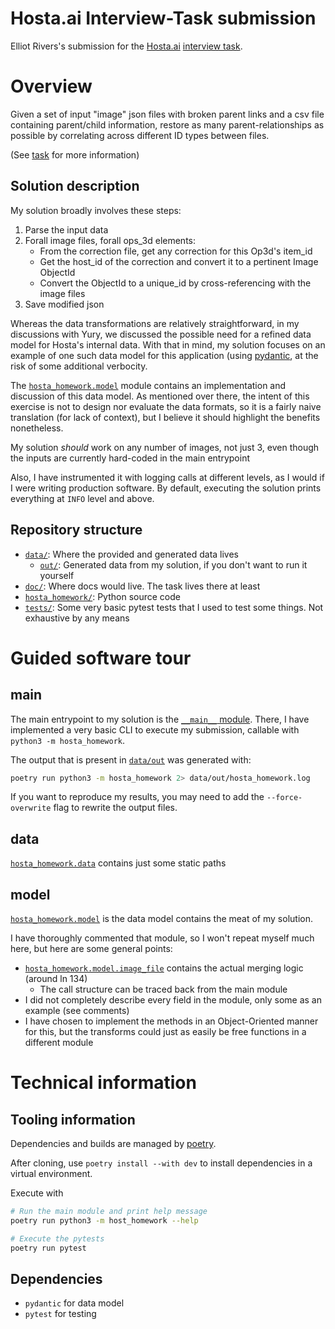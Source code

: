 # Hosta.ai Interview-Task submission

Elliot Rivers's submission for the [Hosta.ai](hosta.ai) [interview task](./doc/Task.md).

# Overview

Given a set of input "image" json files with broken parent links and a csv file containing
parent/child information, restore as many parent-relationships as possible by correlating
across different ID types between files.

(See [task](./doc/Task.md) for more information)

## Solution description

My solution broadly involves these steps:
1. Parse the input data
2. Forall image files, forall ops\_3d elements:
    - From the correction file, get any correction for this Op3d's item\_id
    - Get the host\_id of the correction and convert it to a pertinent Image ObjectId
    - Convert the ObjectId to a unique\_id by cross-referencing with the image files
3. Save modified json

Whereas the data transformations are relatively straightforward, in my discussions with
Yury, we discussed the possible need for a refined data model for Hosta's internal data.
With that in mind, my solution focuses on an example of one such data model for this
application (using [pydantic](https://docs.pydantic.dev), at the risk of some additional
verbocity.

The [`hosta_homework.model`](./hosta_homework/model/) module contains an implementation
and discussion of this data model. As mentioned over there, the intent of this exercise
is not to design nor evaluate the data formats, so it is a fairly naive translation
(for lack of context), but I believe it should highlight the benefits nonetheless.

My solution _should_ work on any number of images, not just 3, even though the inputs
are currently hard-coded in the main entrypoint

Also, I have instrumented it with logging calls at different levels, as I would if I
were writing production software. By default, executing the solution prints everything
at `INFO` level and above.

## Repository structure

- [`data/`](./data/): Where the provided and generated data lives
    - [`out/`](./data/out/): Generated data from my solution, if you don't want to run it yourself
- [`doc/`](./doc/): Where docs would live. The task lives there at least
- [`hosta_homework/`](./hosta_homework/): Python source code
- [`tests/`](./tests/): Some very basic pytest tests that I used to test some things. Not exhaustive by any means

# Guided software tour

## main

The main entrypoint to my solution is the [`__main__` module](./hosta_homework/__main__.py).
There, I have implemented a very basic CLI to execute my submission, callable with 
`python3 -m hosta_homework`.

The output that is present in [`data/out`](./data/out/) was generated with:
```bash
poetry run python3 -m hosta_homework 2> data/out/hosta_homework.log
```

If you want to reproduce my results, you may need to add the `--force-overwrite` flag
to rewrite the output files.

## data

[`hosta_homework.data`](./hosta_homework/data.py) contains just some static paths

## model

[`hosta_homework.model`](./hosta_homework/model/) is the data model contains the meat of my solution.

I have thoroughly commented that module, so I won't repeat myself much here, but here are some general points:
- [`hosta_homework.model.image_file`](./hosta_homework/model/image_file.py) contains the actual merging logic (around ln 134)
    - The call structure can be traced back from the main module
- I did not completely describe every field in the module, only some as an example (see comments)
- I have chosen to implement the methods in an Object-Oriented manner for this, but the transforms could just as easily be free functions in a different module

# Technical information

## Tooling information

Dependencies and builds are managed by [poetry](https://python-poetry.org/).

After cloning, use `poetry install --with dev` to install dependencies in a virtual environment.

Execute with 
```bash
# Run the main module and print help message
poetry run python3 -m host_homework --help

# Execute the pytests
poetry run pytest
```


## Dependencies

- `pydantic` for data model
- `pytest` for testing

